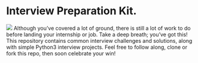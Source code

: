 # Interview Preparation Kit.
![](https://s3.amazonaws.com/alx-intranet.hbtn.io/uploads/medias/2020/9/74fbe6469f2da32a527ce1d7606199670eea1ca2.gif?X-Amz-Algorithm=AWS4-HMAC-SHA256&X-Amz-Credential=AKIARDDGGGOU65GPZGY3%2F20210218%2Fus-east-1%2Fs3%2Faws4_request&X-Amz-Date=20210218T074334Z&X-Amz-Expires=86400&X-Amz-SignedHeaders=host&X-Amz-Signature=939de19114f35f0edaa8ea7cc7f583dba54300727bae72990345a2c7c864bc03)
Although you’ve covered a lot of ground, there is still a lot of work to do before landing your internship or job. Take a deep breath; you’ve got this! This repository contains common interview challenges and solutions, along with simple Python3 interview projects. Feel free to follow along, clone or fork this repo, then soon celebrate your win!
